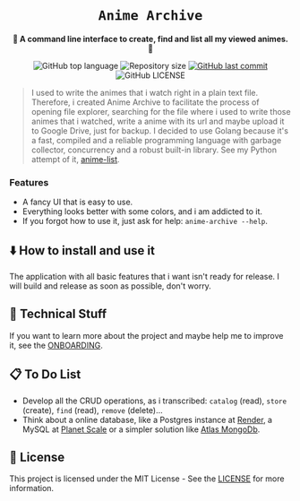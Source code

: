 <div align="center">
  <h1><code>Anime Archive</code></h1>

  <p>
    <strong>🦋 A command line interface to create, find and list all my viewed animes. 🦋</strong>
  </p>

  <p>
    <img
      alt="GitHub top language"
      src="https://img.shields.io/github/languages/top/kauefraga/anime-archive.svg"
    />
    <img
      alt="Repository size"
      src="https://img.shields.io/github/repo-size/kauefraga/anime-archive.svg"
    />
    <a href="https://github.com/kauefraga/anime-archive/commits/main">
      <img
        alt="GitHub last commit"
        src="https://img.shields.io/github/last-commit/kauefraga/anime-archive.svg"
      />
    </a>
    <img
      alt="GitHub LICENSE"
      src="https://img.shields.io/github/license/kauefraga/anime-archive.svg"
    />
  </p>
</div>

> I used to write the animes that i watch right in a plain text file. Therefore, i created Anime Archive to facilitate the process of opening file explorer, searching for the file where i used to write those animes that i watched, write a anime with its url and maybe upload it to Google Drive, just for backup. I decided to use Golang because it's a fast, compiled and a reliable programming language with garbage collector, concurrency and a robust built-in library. See my Python attempt of it, [anime-list](https://github.com/kauefraga/anime-list-python).

### Features

- A fancy UI that is easy to use.
- Everything looks better with some colors, and i am addicted to it.
- If you forgot how to use it, just ask for help: `anime-archive --help`.

## ⬇️ How to install and use it

The application with all basic features that i want isn't ready for release. I will build and release as soon as possible, don't worry.

## 🦄 Technical Stuff

If you want to learn more about the project and maybe help me to improve it, see the [ONBOARDING](ONBOARDING.md).

## 📋 To Do List

- Develop all the CRUD operations, as i transcribed: `catalog` (read), `store` (create), `find` (read), `remove` (delete)...
- Think about a online database, like a Postgres instance at [Render](https://render.com), a MySQL at [Planet Scale](https://planetscale.com) or a simpler solution like [Atlas MongoDb](https://www.mongodb.com/atlas).

## 📝 License

This project is licensed under the MIT License - See the [LICENSE](https://github.com/kauefraga/anime-archive/blob/main/LICENSE) for more information.
